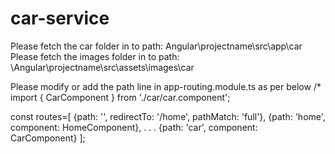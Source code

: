 # car-service

Please fetch the car folder in to path: Angular\projectname\src\app\car 
Please fetch the images folder in to path: \Angular\projectname\src\assets\images\car

Please modify or add the path line in app-routing.module.ts as per below
/*
import { CarComponent } from './car/car.component';

const routes=[
  {path: '', redirectTo: '/home', pathMatch: 'full'},
  {path: 'home', component: HomeComponent},
 .
 .
 .
  {path: 'car', component: CarComponent}
];




